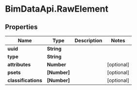 # BimDataApi.RawElement

## Properties

Name | Type | Description | Notes
------------ | ------------- | ------------- | -------------
**uuid** | **String** |  | 
**type** | **String** |  | 
**attributes** | **Number** |  | [optional] 
**psets** | **[Number]** |  | [optional] 
**classifications** | **[Number]** |  | [optional] 


